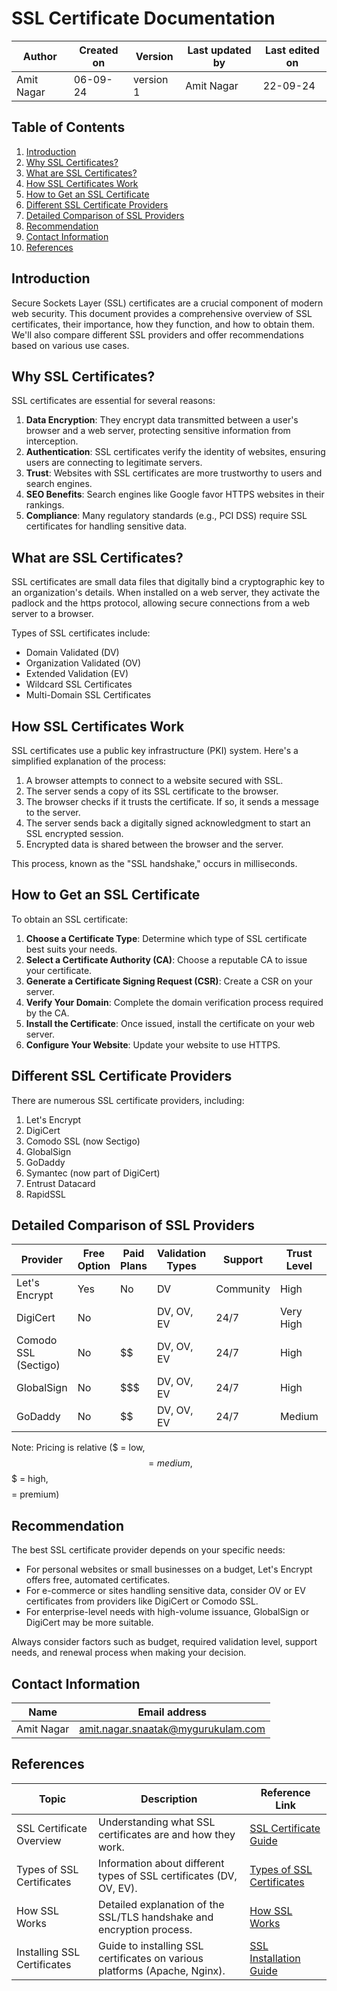 # SSL Certificate Documentation

| Author      | Created on  | Version    | Last updated by | Last edited on |
|-------------|-------------|------------|-----------------|----------------|
| Amit Nagar  | 06-09-24    | version 1  | Amit Nagar      | 22-09-24       |

## Table of Contents
1. [Introduction](#introduction)
2. [Why SSL Certificates?](#why-ssl-certificates)
3. [What are SSL Certificates?](#what-are-ssl-certificates)
4. [How SSL Certificates Work](#how-ssl-certificates-work)
5. [How to Get an SSL Certificate](#how-to-get-an-ssl-certificate)
6. [Different SSL Certificate Providers](#different-ssl-certificate-providers)
7. [Detailed Comparison of SSL Providers](#detailed-comparison-of-ssl-providers)
8. [Recommendation](#recommendation)
9. [Contact Information](#contact-information)
10. [References](#references)

## Introduction
Secure Sockets Layer (SSL) certificates are a crucial component of modern web security. This document provides a comprehensive overview of SSL certificates, their importance, how they function, and how to obtain them. We'll also compare different SSL providers and offer recommendations based on various use cases.

## Why SSL Certificates?
SSL certificates are essential for several reasons:

1. **Data Encryption**: They encrypt data transmitted between a user's browser and a web server, protecting sensitive information from interception.
2. **Authentication**: SSL certificates verify the identity of websites, ensuring users are connecting to legitimate servers.
3. **Trust**: Websites with SSL certificates are more trustworthy to users and search engines.
4. **SEO Benefits**: Search engines like Google favor HTTPS websites in their rankings.
5. **Compliance**: Many regulatory standards (e.g., PCI DSS) require SSL certificates for handling sensitive data.

## What are SSL Certificates?
SSL certificates are small data files that digitally bind a cryptographic key to an organization's details. When installed on a web server, they activate the padlock and the https protocol, allowing secure connections from a web server to a browser.

Types of SSL certificates include:
- Domain Validated (DV)
- Organization Validated (OV)
- Extended Validation (EV)
- Wildcard SSL Certificates
- Multi-Domain SSL Certificates

## How SSL Certificates Work
SSL certificates use a public key infrastructure (PKI) system. Here's a simplified explanation of the process:

1. A browser attempts to connect to a website secured with SSL.
2. The server sends a copy of its SSL certificate to the browser.
3. The browser checks if it trusts the certificate. If so, it sends a message to the server.
4. The server sends back a digitally signed acknowledgment to start an SSL encrypted session.
5. Encrypted data is shared between the browser and the server.

This process, known as the "SSL handshake," occurs in milliseconds.

## How to Get an SSL Certificate
To obtain an SSL certificate:

1. **Choose a Certificate Type**: Determine which type of SSL certificate best suits your needs.
2. **Select a Certificate Authority (CA)**: Choose a reputable CA to issue your certificate.
3. **Generate a Certificate Signing Request (CSR)**: Create a CSR on your server.
4. **Verify Your Domain**: Complete the domain verification process required by the CA.
5. **Install the Certificate**: Once issued, install the certificate on your web server.
6. **Configure Your Website**: Update your website to use HTTPS.

## Different SSL Certificate Providers
There are numerous SSL certificate providers, including:

1. Let's Encrypt
2. DigiCert
3. Comodo SSL (now Sectigo)
4. GlobalSign
5. GoDaddy
6. Symantec (now part of DigiCert)
7. Entrust Datacard
8. RapidSSL

## Detailed Comparison of SSL Providers

| Provider | Free Option | Paid Plans | Validation Types | Support | Trust Level | Issuance Speed |
|----------|-------------|------------|------------------|---------|-------------|----------------|
| Let's Encrypt | Yes | No | DV | Community | High | Minutes |
| DigiCert | No | $$$$ | DV, OV, EV | 24/7 | Very High | Hours - Days |
| Comodo SSL (Sectigo) | No | $$ | DV, OV, EV | 24/7 | High | Hours - Days |
| GlobalSign | No | $$$ | DV, OV, EV | 24/7 | High | Hours - Days |
| GoDaddy | No | $$ | DV, OV, EV | 24/7 | Medium | Hours - Days |

Note: Pricing is relative ($ = low, $$ = medium, $$$ = high, $$$$ = premium)

## Recommendation
The best SSL certificate provider depends on your specific needs:

- For personal websites or small businesses on a budget, Let's Encrypt offers free, automated certificates.
- For e-commerce or sites handling sensitive data, consider OV or EV certificates from providers like DigiCert or Comodo SSL.
- For enterprise-level needs with high-volume issuance, GlobalSign or DigiCert may be more suitable.

Always consider factors such as budget, required validation level, support needs, and renewal process when making your decision.


## Contact Information

| Name       | Email address     |
|------------|-------------------|
| Amit Nagar | amit.nagar.snaatak@mygurukulam.com |


## References

| Topic                       | Description                                                                 | Reference Link                                                                                   |
|-----------------------------|-----------------------------------------------------------------------------|--------------------------------------------------------------------------------------------------|
| SSL Certificate Overview     | Understanding what SSL certificates are and how they work.                  | [SSL Certificate Guide](https://www.ssl.com/faqs/what-is-an-ssl-certificate/)                    |
| Types of SSL Certificates    | Information about different types of SSL certificates (DV, OV, EV).         | [Types of SSL Certificates](https://www.globalsign.com/en/blog/dv-vs-ov-vs-ev)                   |
| How SSL Works                | Detailed explanation of the SSL/TLS handshake and encryption process.        | [How SSL Works](https://www.cloudflare.com/learning/ssl/how-ssl-works/)                          |
| Installing SSL Certificates  | Guide to installing SSL certificates on various platforms (Apache, Nginx).  | [SSL Installation Guide](https://www.digicert.com/kb/csr-ssl-installation.htm)                   |


